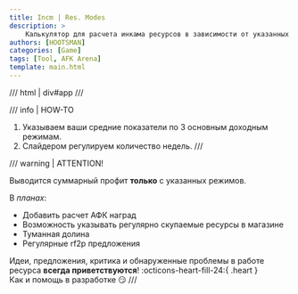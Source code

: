 ```yaml
---
title: Incm | Res. Modes
description: >
    Калькулятор для расчета инкама ресурсов в зависимости от указанных данных.
authors: [HOOTSMAN]
categories: [Game]
tags: [Tool, AFK Arena]
template: main.html
---
```


/// html | div#app
///

/// info | HOW-TO

1. Указываем ваши средние показатели по 3 основным доходным режимам.
2. Слайдером регулируем количество недель.
///

/// warning | ATTENTION!

Выводится суммарный профит **только** с указанных режимов.

В _планах_:

- Добавить расчет АФК наград
- Возможность указывать регулярно скупаемые ресурсы в магазине
- Туманная долина
- Регулярные rf2p предложения

Идеи, предложения, критика и обнаруженные проблемы в работе ресурса **всегда приветствуются**!
:octicons-heart-fill-24:{ .heart }  
Как и помощь в разработке 😏
///
